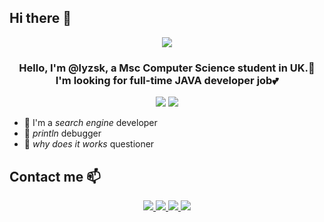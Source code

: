 ## Hi there 👋

<p align="center">
    <img src="https://github-readme-stats.vercel.app/api/top-langs/?username=lyzsk&layout=compact&exclude_repo=lyzsk.github.io&title_color=ffffff&icon_color=bb2acf&text_color=daf7dc&bg_color=151515">
    <!-- <img src="https://github-readme-stats.vercel.app/api?username=lyzsk&show_icons=true&title_color=ffffff&icon_color=bb2acf&text_color=daf7dc&bg_color=151515"> -->
</p>

<!-- [![Top Langs](https://github-readme-stats.vercel.app/api/top-langs/?username=lyzsk&layout=compact&exclude_repo=lyzsk.github.io&title_color=ffffff&icon_color=bb2acf&text_color=daf7dc&bg_color=151515)](https://github.com/anuraghazra/github-readme-stats) -->

<!-- [![Readme Card](https://github-readme-stats.vercel.app/api?username=lyzsk&show_icons=true&title_color=ffffff&icon_color=bb2acf&text_color=daf7dc&bg_color=151515)](https://github.com/anuraghazra/github-readme-stats) -->

### **<div align="center">Hello, I'm @lyzsk, a Msc Computer Science student in UK.🚀<br> I'm looking for full-time JAVA developer job💕</div>**

<p align="center">
    <img src="https://komarev.com/ghpvc/?username=lyzsk">
    <img src="https://visitor-badge.glitch.me/badge?page_id=lyzsk.profile">
</p>

-   💬 I'm a _search engine_ developer
-   🌱 _println_ debugger
-   🤔 _why does it works_ questioner

## Contact me 📫

<p align="center">
    <a href="https://www.linkedin.com/in/sichu-huang-11147a239/">
        <img src="https://img.shields.io/badge/-Linkedin-3C415C?style=plastic&logo=linkedin&logoColor=0A66C2">
    </a>
    <a href="mailto:sumysichu.huang@outlook.com">
        <img src="https://img.shields.io/badge/-Outlook-3C415C?style=plastic&logo=microsoftoutlook&logoColor=0078D4">
    </a>
    <a href="https://twitter.com/lyzsk_">
        <img src="https://img.shields.io/badge/-Twitter-3C415C?style=plastic&logo=twitter&logoColor=1DA1F2">
    </a>
    <a href="https://steamcommunity.com/profiles/76561198894107341/">
        <img src="https://img.shields.io/badge/-Steam-3C415C?style=plastic&logo=steam&logoColor=fff">
    </a>
</p>

<!-- [![Linkedin](https://img.shields.io/badge/-Linkedin-3C415C?style=plastic&logo=linkedin&logoColor=0A66C2)](https://www.linkedin.com/in/sichu-huang-11147a239/)
[![Outlook](https://img.shields.io/badge/-Outlook-3C415C?style=plastic&logo=microsoftoutlook&logoColor=0078D4)](mailto:sumysichu.huang@outlook.com)
[![Twitter](https://img.shields.io/badge/-Twitter-3C415C?style=plastic&logo=twitter&logoColor=1DA1F2)](https://twitter.com/lyzsk_)
[![Steam](https://img.shields.io/badge/-Steam-3C415C?style=plastic&logo=steam&logoColor=fff)](https://steamcommunity.com/profiles/76561198894107341/) -->

